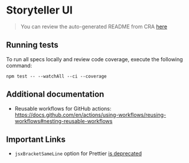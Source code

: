 # Storyteller UI

> You can review the auto-generated README from CRA [here](./md/CRA.md)

## Running tests

To run all specs locally and review code coverage, execute the following command:

```shell
npm test -- --watchAll --ci --coverage
```

## Additional documentation

- Reusable workflows for GitHub actions: <https://docs.github.com/en/actions/using-workflows/reusing-workflows#nesting-reusable-workflows>

## Important Links

- `jsxBracketSameLine` option for Prettier [is deprecated](https://prettier.io/blog/2021/09/09/2.4.0.html#:~:text=This%20release%20renames%20the%20jsxBracketSameLine,such%20as%20class%20static%20blocks)